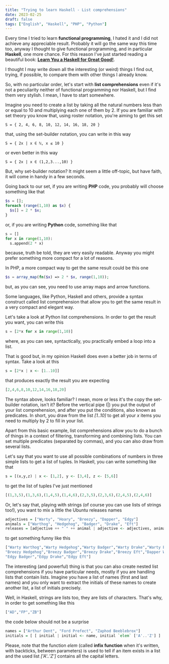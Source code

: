 ```yaml
---
title: "Trying to learn Haskell - List comprehensions"
date: 2023-02-25
draft: false
tags: ["English", "Haskell", "PHP", "Python"]
---
```


Every time I tried to learn **functional programming**, I hated it and I did not achieve any appreciable result. 
Probably it will go the same way this time too, anyway I thought to give functional programming, and in particular **Haskell**, one more chance.
For this reason I've just started reading a beautiful book: **[Learn You a Haskell for Great Good!](http://learnyouahaskell.com/)**.

I thought I may write down all the interesting (or weird) things I find out, trying, if possible, to compare them with other things I already know.

So, with no particular order, let's start with **list comprehensions** even if it's not a peculiarity neither of functional programming nor Haskell, but I find them very 
stylish. I mean, I have to start somewhere.

Imagine you need to create a list by taking all the natural numbers less than or equal to 10 and multiplying each one of them by 2. If you are familiar 
with set theory you know that, using roster notation, you're aiming to get this set
```
S = { 2, 4, 6, 8, 10, 12, 14, 16, 18, 20 }
```
that, using the set-builder notation, you can write in this way  
```
S = { 2x | x ∈ ℕ, x ≤ 10 }
```
or even better in this way
```
S = { 2x | x ∈ (1,2,3...,10) }
```
But, why set-builder notation? It might seem a little off-topic, but have faith, it will come in handy in a few seconds.

Going back to our set, if you are writing **PHP** code, you probably will choose something like that
```php
$s = [];
foreach (range(1,10) as $x) {
  $s[] = 2 * $x;
}
```
or, if you are writing **Python** code, something like that
```python
s = []
for x in range(1,10):
  s.append(2 * x)
```
because, truth be told, they are very easily readable. Anyway you might prefer something more compact for a lot of reasons.

In PHP, a more compact way to get the same result could be this one
```php
$s = array_map(fn($x) => 2 * $x, range(1,10));
```
but, as you can see, you need to use array maps and arrow functions.

Some languages, like Python, Haskell and others, provide a syntax construct called list comprehension that allow you to get the same result in a very compact and elegant way.

Let's take a look at Python list comprehensions. In order to get the result you want, you can write this
```python
s = [2*x for x in range(1,10)]
```
where, as you can see, syntactically, you practically embed a loop into a list.

That is good but, in my opinion Haskell does even a better job in terms of syntax. Take a look at this
```haskell
s = [2*x | x <- [1..10]]
```
that produces exactly the result you are expecting
```haskell
[2,4,6,8,10,12,14,16,18,20]
```
The syntax above, looks familiar? I mean, more or less it's the copy the set-builder notation, isn't it?
Before the vertical pipe (|) you put the output of your list comprehension, and after you put the conditions, also known as predicates.
In short, you draw from the list *[1..10]* to get all your *x* items you need to multiply by 2 to fill in your list.

Apart from this basic example, list comprehensions allow you to do a bunch of things in a context of filtering, transforming and combining lists. 
You can set multiple predicates (separated by commas), and you can also draw from several lists.

Let's say that you want to use all possible combinations of numbers in three simple lists to get a list of tuples. In Haskell, you can write something like that 
```haskell
s = [(x,y,z) | x <- [1,2], y <- [3,4], z <- [5,6]]
```
to get the list of tuples I've just mentioned
```haskell
[(1,3,5),(1,3,6),(1,4,5),(1,4,6),(2,3,5),(2,3,6),(2,4,5),(2,4,6)]
```

Or, let's say that, playing with strings (of course you can use lists of strings too!), you want to mix a little the Ubuntu releases names
```haskell
adjectives = ["Warty", "Hoary", "Breezy", "Dapper", "Edgy"]
animals = ["Warthog", "Hedgehog", "Badger", "Drake", "Eft"]
releases = [adjective ++ " " ++ animal | adjective <- adjectives, animal <- animals]
```
to get something funny like this
```haskell
["Warty Warthog","Warty Hedgehog","Warty Badger","Warty Drake","Warty Eft","Hoary Warthog","Hoary Hedgehog","Hoary Badger","Hoary Drake","Hoary Eft","Breezy Warthog",
"Breezy Hedgehog","Breezy Badger","Breezy Drake","Breezy Eft","Dapper Warthog","Dapper Hedgehog","Dapper Badger","Dapper Drake","Dapper Eft","Edgy Warthog","Edgy Hedgehog",
"Edgy Badger","Edgy Drake","Edgy Eft"]
```

The interesting (and powerful) thing is that you can also create nested list comprehensions if you have particular needs, mostly if you are handling lists that contain lists.
Imagine you have a list of names (first and last names) and you only want to extract the initials of these names to create another list, a list of initials precisely. 

Well, in Haskell, strings are lists too, they are lists of characters. That's why, in order to get something like this
```haskell
["AD","FP","ZB"]
```
the code below should not be a surprise
```haskell
names = ["Arthur Dent", "Ford Prefect", "Zaphod Beeblebrox"]
initials = [ [ initial | initial <- name, initial `elem` ['A'..'Z'] ] | name <- names ]
```
Please, note that the function *elem* (called **infix function** when it's written, with backticks, between parameters) is used to tell if an item exists in a list 
and the used list *['A'..'Z']* contains all the capital letters.
